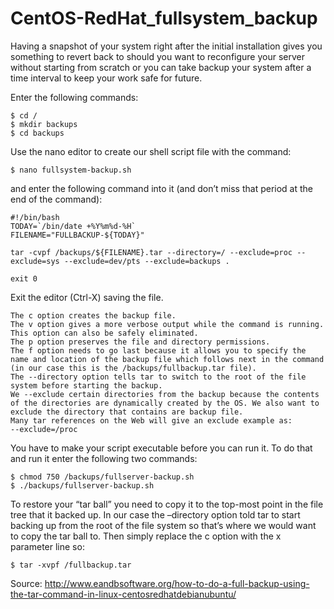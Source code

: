 # CentOS-RedHat_fullsystem_backup

Having a snapshot of your system right after the initial installation gives you something to revert back to should you want to reconfigure your server without starting from scratch or you can take backup your system after a time interval to keep your work safe for future.

Enter the following commands:

    $ cd /
    $ mkdir backups
    $ cd backups

Use the nano editor to create our shell script file with the command:

    $ nano fullsystem-backup.sh

and enter the following command into it (and don’t miss that period at the end of the command):

    #!/bin/bash
    TODAY=`/bin/date +%Y%m%d-%H`
    FILENAME="FULLBACKUP-${TODAY}"

    tar -cvpf /backups/${FILENAME}.tar --directory=/ --exclude=proc --exclude=sys --exclude=dev/pts --exclude=backups .

    exit 0

Exit the editor (Ctrl-X) saving the file.

    The c option creates the backup file.
    The v option gives a more verbose output while the command is running. This option can also be safely eliminated.
    The p option preserves the file and directory permissions.
    The f option needs to go last because it allows you to specify the name and location of the backup file which follows next in the command (in our case this is the /backups/fullbackup.tar file).
    The --directory option tells tar to switch to the root of the file system before starting the backup.
    We --exclude certain directories from the backup because the contents of the directories are dynamically created by the OS. We also want to exclude the directory that contains are backup file.
    Many tar references on the Web will give an exclude example as:
    --exclude=/proc

You have to make your script executable before you can run it. To do that and run it enter the following two commands:

    $ chmod 750 /backups/fullserver-backup.sh
    $ ./backups/fullserver-backup.sh

To restore your “tar ball” you need to copy it to the top-most point in the file tree that it backed up. In our case the –directory option told tar to start backing up from the root of the file system so that’s where we would want to copy the tar ball to. Then simply replace the c option with the x parameter line so:

    $ tar -xvpf /fullbackup.tar

Source: http://www.eandbsoftware.org/how-to-do-a-full-backup-using-the-tar-command-in-linux-centosredhatdebianubuntu/
